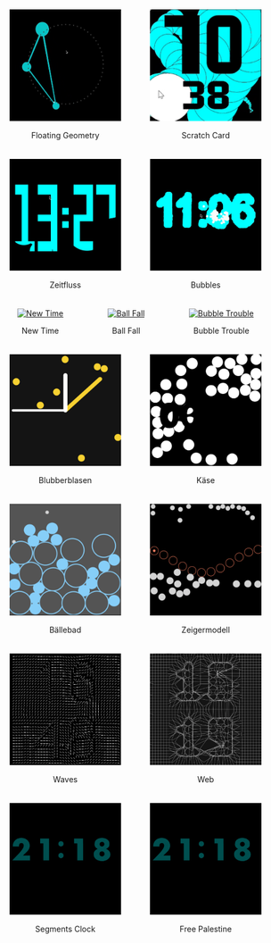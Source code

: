 <div style="display: flex; flex-wrap: wrap; justify-content: space-around;">

  <div style="text-align: center; margin: 10px;">
    <a href="https://yingxunli.github.io/WatchFaces_UX/1.Floating_Geometry/index.html">
      <img src="images/1.png" alt="Floating Geometry" style="width: 200px; height: 200px;">
    </a>
    <p>Floating Geometry</p>
  </div>

  <div style="text-align: center; margin: 10px;">
    <a href="https://yingxunli.github.io/WatchFaces_UX/2.Scratch_Card/">
      <img src="images/4.png" alt="Scratch Card" style="width: 200px; height: 200px;">
    </a>
    <p>Scratch Card</p>
  </div>

  <div style="text-align: center; margin: 10px;">
    <a href="https://yingxunli.github.io/WatchFaces_UX/3.Zeitfluss/index.html">
      <img src="images/3.png" alt="Zeitfluss" style="width: 200px; height: 200px;">
    </a>
    <p>Zeitfluss</p>
  </div>

  <div style="text-align: center; margin: 10px;">
    <a href="https://yingxunli.github.io/WatchFaces_UX/4.Bubbles/bubbles.html">
      <img src="images/2.png" alt="Bubbles" style="width: 200px; height: 200px;">
    </a>
    <p>Bubbles</p>
  </div>

  <div style="text-align: center; margin: 10px;">
    <a href="https://yingxunli.github.io/WatchFaces_UX/5.New_Time/index.html">
      <img src="images/5.gif" alt="New Time" style="width: 200px; height: 200px;">
    </a>
    <p>New Time</p>
  </div>

  <div style="text-align: center; margin: 10px;">
    <a href="https://yingxunli.github.io/WatchFaces_UX/6.Ball_Fall/index.html">
      <img src="images/6.gif" alt="Ball Fall" style="width: 200px; height: 200px;">
    </a>
    <p>Ball Fall</p>
  </div>

  <div style="text-align: center; margin: 10px;">
    <a href="https://yingxunli.github.io/WatchFaces_UX/7.Bubble_Trouble/index.html">
      <img src="images/7.gif" alt="Bubble Trouble" style="width: 200px; height: 200px;">
    </a>
    <p>Bubble Trouble</p>
  </div>

  <div style="text-align: center; margin: 10px;">
    <a href="https://yingxunli.github.io/WatchFaces_UX/8.Blubberblasen/index.html">
      <img src="images/8.png" alt="Blubberblasen" style="width: 200px; height: 200px;">
    </a>
    <p>Blubberblasen</p>
  </div>

  <div style="text-align: center; margin: 10px;">
    <a href="https://yingxunli.github.io/WatchFaces_UX/9.⁠Käse/index.html">
      <img src="images/9.png" alt="⁠Käse" style="width: 200px; height: 200px;">
    </a>
    <p>⁠Käse</p>
  </div>

  <div style="text-align: center; margin: 10px;">
    <a href="https://yingxunli.github.io/WatchFaces_UX/10.⁠Bällebad/index.html">
      <img src="images/10.png" alt="⁠Bällebad" style="width: 200px; height: 200px;">
    </a>
    <p>⁠Bällebad</p>
  </div>

  <div style="text-align: center; margin: 10px;">
    <a href="https://yingxunli.github.io/WatchFaces_UX/11.⁠Zeigermodell/index.html">
      <img src="images/11.png" alt="⁠Zeigermodell" style="width: 200px; height: 200px;">
    </a>
    <p>⁠Zeigermodell</p>
  </div>

  <div style="text-align: center; margin: 10px;">
    <a href="https://yingxunli.github.io/WatchFaces_UX/12.Waves/index.html">
      <img src="images/12.png" alt="Waves" style="width: 200px; height: 200px;">
    </a>
    <p>Waves</p>
  </div>

  <div style="text-align: center; margin: 10px;">
    <a href="https://yingxunli.github.io/WatchFaces_UX/13.Web/index.html">
      <img src="images/13.png" alt="Web" style="width: 200px; height: 200px;">
    </a>
    <p>Web</p>
  </div>

  <div style="text-align: center; margin: 10px;">
    <a href="https://yingxunli.github.io/WatchFaces_UX/14.Segments_Clock/index.html">
      <img src="images/14.png" alt="Segments Clock" style="width: 200px; height: 200px;">
    </a>
    <p>Segments Clock</p>
  </div>

  <div style="text-align: center; margin: 10px;">
    <a href="https://yingxunli.github.io/WatchFaces_UX/15.Free_Palestine/index.html">
      <img src="images/14.png" alt="Free Palestine" style="width: 200px; height: 200px;">
    </a>
    <p>Free Palestine</p>
  </div>

</div>


